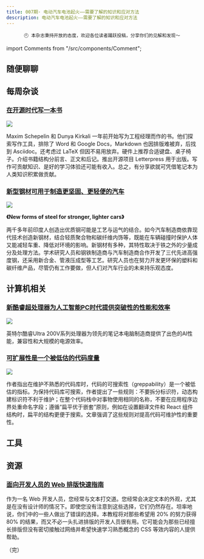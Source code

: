 ```yaml
---
title: 007期· 电动汽车电池起火——需要了解的知识和应对方法
description: 电动汽车电池起火——需要了解的知识和应对方法
---
```


<div align="center">

```
🕙 本杂志秉持开放的态度，欢迎各位读者踊跃投稿，分享你们的见解和发现～
```

</div>

import Comments from "/src/components/Comment";

## 随便聊聊



## 每周杂谈

### [在开源时代写一本书](https://blog.incrementalforgetting.tech/p/sculpting-a-book-the-chisel)

![](https://substackcdn.com/image/fetch/f_auto,q_auto:good,fl_progressive:steep/https%3A%2F%2Fsubstack-post-media.s3.amazonaws.com%2Fpublic%2Fimages%2Feb30315e-304b-4228-8931-61989bdd0616_1024x1024.jpeg)

Maxim Schepelin 和 Dunya Kirkali 一年前开始写为工程经理而作的书。他们探索写作工具，排除了 Word 和 Google Docs，Markdown 也因排版难被弃，后找到 Asciidoc。还考虑过 LaTeX 但因不易用放弃。硬件上推荐合适键盘、桌子椅子。介绍书籍结构分前言、正文和后记。推出开源项目 Letterpress 用于出版。写作可贡献知识、是好的学习体验还可能有收入。总之，有分享欲就可凭借笔记本为人类知识积累做贡献。

### [新型钢材可用于制造更坚固、更轻便的汽车](https://knowablemagazine.org/content/article/technology/2024/new-steel-for-stronger-lighter-cars)

![](https://knowablemagazine.org/docserver/fulltext/g-modern-cars-different-materials.png)

**《New forms of steel for stronger, lighter cars》**

两千多年前印度人创造出优质钢可能是工艺与运气的结合。如今汽车制造商依靠现代技术创造新钢材，结合轻质聚合物和碳纤维内饰等，既能在车辆碰撞时保护人体又能减轻车重、降低对环境的影响。新钢材有多种，其特性取决于铁之外的少量成分及处理方法。学术研究人员和钢铁制造商与汽车制造商合作开发了三代先进高强度钢，还采用新合金、管液压成型等工艺。研究人员也在努力开发更环保的塑料和碳纤维产品，尽管仍有工作要做，但人们对汽车行业的未来持乐观态度。


## 计算机相关

### [新酷睿超处理器为人工智能PC时代提供突破性的性能和效率](https://www.intel.com/content/www/us/en/newsroom/news/core-ultra-200v-series-mobile.html#gs.e28wwf)

![](https://intelcorp.scene7.com/is/image/intelcorp/newsroom-intel-core-ultra-200v-series-1:1648-927)

英特尔酷睿Ultra 200V系列处理器为领先的笔记本电脑制造商提供了出色的AI性能，兼容性和大规模的电源效率。

### [可扩展性是一个被低估的代码度量](https://morizbuesing.com/blog/greppability-code-metric/)

![](https://morizbuesing.com/_astro/scott-blake-bGmx6NxEVAU-unsplash.U-9YLhUu_1aFPNg.webp)

作者指出在维护不熟悉的代码库时，代码的可搜索性（greppability）是一个被低估的指标。为保持代码库可搜索，作者提出了一些规则：不要拆分标识符，动态构建标识符不利于维护；在整个代码栈中对事物使用相同的名称，不要在应用程序边界处重命名字段；遵循“扁平优于嵌套”原则，例如在设置翻译文件和 React 组件结构时，扁平的结构更便于搜索。文章强调了这些规则对提高代码可维护性的重要性。

## 工具


## 资源

### [面向开发人员的 Web 排版快速指南](https://sinja.io/blog/web-typography-quick-guide)

作为一名 Web 开发人员，您经常与文本打交道。您经常会决定文本的外观，尤其是在没有设计师的情况下。即使您没有注意到这些选择，它们仍然存在。坦率地说，你们中的一些人做出了错误的选择。本教程将对那些希望用 20% 的努力获得 80% 的结果，而又不必一头扎进排版的开发人员很有用。它可能会为那些已经擅长排版但没有密切接触过网络并希望快速学习熟悉概念的 CSS 等效内容的人提供帮助。





（完） 

<Comments client:only="react" />
